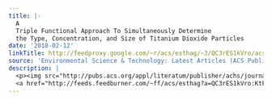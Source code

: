 ```yaml
---
title: |-
  A
  Triple Functional Approach To Simultaneously Determine
  the Type, Concentration, and Size of Titanium Dioxide Particles
date: '2018-02-12'
linkTitle: http://feedproxy.google.com/~r/acs/esthag/~3/QC3rES1kVro/acs.est.7b05403
source: 'Environmental Science & Technology: Latest Articles (ACS Publications)'
description: |
  <p><img src="http://pubs.acs.org/appl/literatum/publisher/achs/journals/content/esthag/0/esthag.ahead-of-print/acs.est.7b05403/20180212/images/medium/es-2017-05403m_0007.gif" alt="TOC Graphic"/></p><div><cite>Environmental Science & Technology</cite></div><div>DOI: 10.1021/acs.est.7b05403</div><div class="feedflare">
  <a href="http://feeds.feedburner.com/~ff/acs/esthag?a=QC3rES1kVro:KtFLEw3KiCc:yIl2AUoC8zA"><img src="http://feeds.feedburner.com/~ff/acs/esthag?d=yIl2AUoC8zA" border="0"></img></a>
---
```

